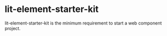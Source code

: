 # lit-element-starter-kit
lit-element-starter-kit is the minimum requirement to start a web component project.
